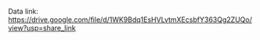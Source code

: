 Data link:
    https://drive.google.com/file/d/1WK9Bdq1EsHVLvtmXEcsbfY363Qg2ZUQo/view?usp=share_link
